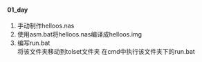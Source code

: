 #### 01_day
1. 手动制作helloos.nas
2. 使用asm.bat将helloos.nas编译成helloos.img
3. 编写run.bat<br>
将该文件夹移动到tolset文件夹
在cmd中执行该文件夹下的run.bat
